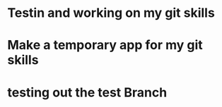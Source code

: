 # Testin and working on my git skills

# Make a temporary app for my git skills

# testing out the test Branch